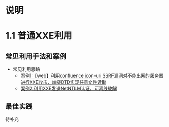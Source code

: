 # 说明

# 1.1 普通XXE利用

## 常见利用手法和案例

* 常见利用思路
  * [案例1:【web】利用confluence icon-uri SSRF漏洞对不能出网的服务器进行XXE攻击，加载DTD实现任意文件读取](https://honoki.net/2018/12/12/from-blind-xxe-to-root-level-file-read-access/)
  * [案例2:利用XXE发送NetNTLM认证，可离线破解](https://seclists.org/fulldisclosure/2018/Jul/94)

## 最佳实践

待补充